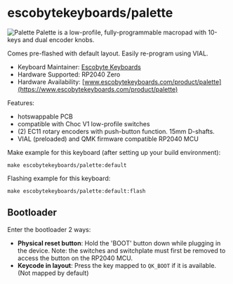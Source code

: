# escobytekeyboards/palette

![Palette](https://www.escobytekeyboards.com/wp-content/uploads/2025/01/escobytekeyboards-palette-macropad_hero_01_900x600.jpg)
Palette is a low-profile, fully-programmable macropad with 10-keys and dual encoder knobs.

Comes pre-flashed with default layout. Easily re-program using VIAL.

* Keyboard Maintainer: [Escobyte Keyboards](https://github.com/escobytekeyboards)
* Hardware Supported: RP2040 Zero
* Hardware Availability: [www.escobytekeyboards.com/product/palette](https://www.escobytekeyboards.com/product/palette)


Features:

* hotswappable PCB
* compatible with Choc V1 low-profile switches
* (2) EC11 rotary encoders with push-button function. 15mm D-shafts.
* VIAL (preloaded) and QMK firmware compatible RP2040 MCU


Make example for this keyboard (after setting up your build environment):

    make escobytekeyboards/palette:default

Flashing example for this keyboard:

    make escobytekeyboards/palette:default:flash

## Bootloader

Enter the bootloader 2 ways:

* **Physical reset button**: Hold the 'BOOT' button down while plugging in the device. Note: the switches and switchplate must first be removed to access the button on the RP2040 MCU.
* **Keycode in layout**: Press the key mapped to `QK_BOOT` if it is available. (Not mapped by default)
